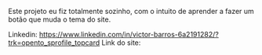 Este projeto eu fiz totalmente sozinho, com o intuito de aprender a fazer um botão que muda o tema do site.

Linkedin: https://www.linkedin.com/in/victor-barros-6a2191282/?trk=opento_sprofile_topcard
Link do site: 
